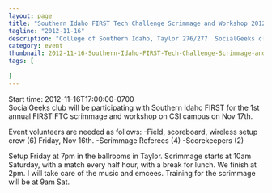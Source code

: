 ```yaml
---
layout: page 
title: "Southern Idaho FIRST Tech Challenge Scrimmage and Workshop 2012"
tagline: "2012-11-16"
description: "College of Southern Idaho, Taylor 276/277  SocialGeeks club wil..."
category: event
thumbnail: 2012-11-16-Southern-Idaho-FIRST-Tech-Challenge-Scrimmage-and-Workshop-2012.jpg
tags: [
	
]
---
```


Start time: 2012-11-16T17:00:00-0700  
SocialGeeks club will be participating with Southern Idaho FIRST for the 1st annual FIRST FTC scrimmage and workshop on CSI campus on Nov 17th.

Event volunteers are needed as follows:
-Field, scoreboard, wireless setup crew (6) Friday, Nov 16th.
-Scrimmage Referees (4)
-Scorekeepers (2)

Setup Friday at 7pm in the ballrooms in Taylor. Scrimmage starts at 10am Saturday, with a match every half hour, with a break for lunch. We finish at 2pm. I will take care of the music and emcees. Training for the scrimmage will be at 9am Sat. 

